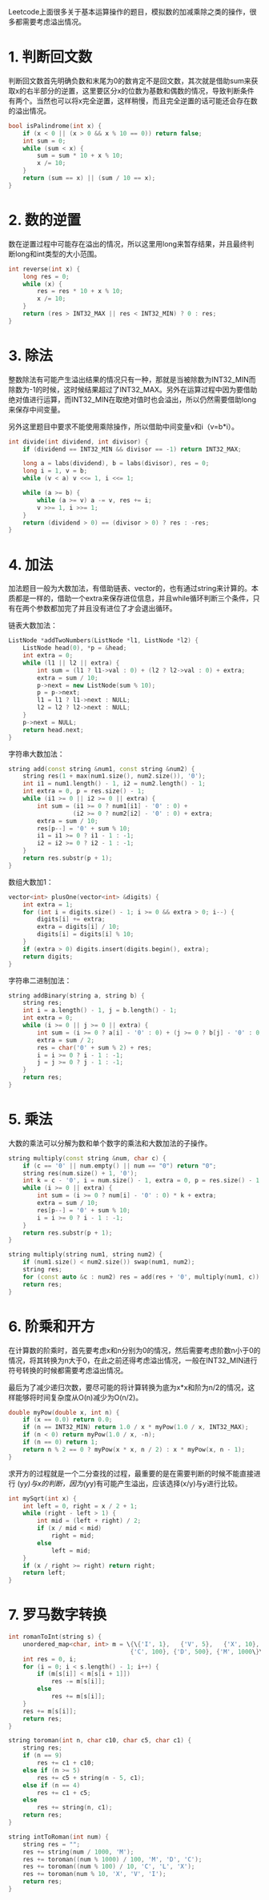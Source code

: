 Leetcode上面很多关于基本运算操作的题目，模拟数的加减乘除之类的操作，很多都需要考虑溢出情况。

# 1. 判断回文数
判断回文数首先明确负数和末尾为0的数肯定不是回文数，其次就是借助sum来获取x的右半部分的逆置，这里要区分x的位数为基数和偶数的情况，导致判断条件有两个。当然也可以将x完全逆置，这样稍慢，而且完全逆置的话可能还会存在数的溢出情况。

```c++
bool isPalindrome(int x) {
    if (x < 0 || (x > 0 && x % 10 == 0)) return false;
    int sum = 0;
    while (sum < x) {
        sum = sum * 10 + x % 10;
        x /= 10;
    }
    return (sum == x) || (sum / 10 == x);
}
```

# 2. 数的逆置
数在逆置过程中可能存在溢出的情况，所以这里用long来暂存结果，并且最终判断long和int类型的大小范围。

```c++
int reverse(int x) {
    long res = 0;
    while (x) {
        res = res * 10 + x % 10;
        x /= 10;
    }
    return (res > INT32_MAX || res < INT32_MIN) ? 0 : res;
}
```

# 3. 除法
整数除法有可能产生溢出结果的情况只有一种，那就是当被除数为INT32_MIN而除数为-1的时候，这时候结果超过了INT32_MAX。另外在运算过程中因为要借助绝对值进行运算，而INT32_MIN在取绝对值时也会溢出，所以仍然需要借助long来保存中间变量。

另外这里题目中要求不能使用乘除操作，所以借助中间变量v和i（v=b*i）。

```c++
int divide(int dividend, int divisor) {
    if (dividend == INT32_MIN && divisor == -1) return INT32_MAX;

    long a = labs(dividend), b = labs(divisor), res = 0;
    long i = 1, v = b;
    while (v < a) v <<= 1, i <<= 1;

    while (a >= b) {
        while (a >= v) a -= v, res += i;
        v >>= 1, i >>= 1;
    }
    return (dividend > 0) == (divisor > 0) ? res : -res;
}
```

# 4. 加法
加法题目一般为大数加法，有借助链表、vector的，也有通过string来计算的。本质都是一样的，借助一个extra来保存进位信息，并且while循环判断三个条件，只有在两个参数都加完了并且没有进位了才会退出循环。

链表大数加法：
```c++
ListNode *addTwoNumbers(ListNode *l1, ListNode *l2) {
    ListNode head(0), *p = &head;
    int extra = 0;
    while (l1 || l2 || extra) {
        int sum = (l1 ? l1->val : 0) + (l2 ? l2->val : 0) + extra;
        extra = sum / 10;
        p->next = new ListNode(sum % 10);
        p = p->next;
        l1 = l1 ? l1->next : NULL;
        l2 = l2 ? l2->next : NULL;
    }
    p->next = NULL;
    return head.next;
}
```

字符串大数加法：
```c++
string add(const string &num1, const string &num2) {
    string res(1 + max(num1.size(), num2.size()), '0');
    int i1 = num1.length() - 1, i2 = num2.length() - 1;
    int extra = 0, p = res.size() - 1;
    while (i1 >= 0 || i2 >= 0 || extra) {
        int sum = (i1 >= 0 ? num1[i1] - '0' : 0) +
                  (i2 >= 0 ? num2[i2] - '0' : 0) + extra;
        extra = sum / 10;
        res[p--] = '0' + sum % 10;
        i1 = i1 >= 0 ? i1 - 1 : -1;
        i2 = i2 >= 0 ? i2 - 1 : -1;
    }
    return res.substr(p + 1);
}
```

数组大数加1：
```c++
vector<int> plusOne(vector<int> &digits) {
    int extra = 1;
    for (int i = digits.size() - 1; i >= 0 && extra > 0; i--) {
        digits[i] += extra;
        extra = digits[i] / 10;
        digits[i] = digits[i] % 10;
    }
    if (extra > 0) digits.insert(digits.begin(), extra);
    return digits;
}
```

字符串二进制加法：
```c++
string addBinary(string a, string b) {
    string res;
    int i = a.length() - 1, j = b.length() - 1;
    int extra = 0;
    while (i >= 0 || j >= 0 || extra) {
        int sum = (i >= 0 ? a[i] - '0' : 0) + (j >= 0 ? b[j] - '0' : 0) + extra;
        extra = sum / 2;
        res = char('0' + sum % 2) + res;
        i = i >= 0 ? i - 1 : -1;
        j = j >= 0 ? j - 1 : -1;
    }
    return res;
}
```

# 5. 乘法
大数的乘法可以分解为数和单个数字的乘法和大数加法的子操作。

```c++
string multiply(const string &num, char c) {
    if (c == '0' || num.empty() || num == "0") return "0";
    string res(num.size() + 1, '0');
    int k = c - '0', i = num.size() - 1, extra = 0, p = res.size() - 1;
    while (i >= 0 || extra) {
        int sum = (i >= 0 ? num[i] - '0' : 0) * k + extra;
        extra = sum / 10;
        res[p--] = '0' + sum % 10;
        i = i >= 0 ? i - 1 : -1;
    }
    return res.substr(p + 1);
}

string multiply(string num1, string num2) {
    if (num1.size() < num2.size()) swap(num1, num2);
    string res;
    for (const auto &c : num2) res = add(res + '0', multiply(num1, c));
    return res;
}
```

# 6. 阶乘和开方
在计算数的阶乘时，首先要考虑x和n分别为0的情况，然后需要考虑阶数n小于0的情况，将其转换为n大于0，在此之前还得考虑溢出情况，一般在INT32_MIN进行符号转换的时候都需要考虑溢出情况。

最后为了减少递归次数，要尽可能的将计算转换为底为x*x和阶为n/2的情况，这样能够将时间复杂度从O(n)减少为O(n/2)。

```c++
double myPow(double x, int n) {
    if (x == 0.0) return 0.0;
    if (n == INT32_MIN) return 1.0 / x * myPow(1.0 / x, INT32_MAX);
    if (n < 0) return myPow(1.0 / x, -n);
    if (n == 0) return 1;
    return n % 2 == 0 ? myPow(x * x, n / 2) : x * myPow(x, n - 1);
}
```

求开方的过程就是一个二分查找的过程，最重要的是在需要判断的时候不能直接进行 (y*y)与x的判断，因为(y*y)有可能产生溢出，应该选择(x/y)与y进行比较。
```c++
int mySqrt(int x) {
    int left = 0, right = x / 2 + 1;
    while (right - left > 1) {
        int mid = (left + right) / 2;
        if (x / mid < mid)
            right = mid;
        else
            left = mid;
    }
    if (x / right >= right) return right;
    return left;
}
```

# 7. 罗马数字转换

```c++
int romanToInt(string s) {
    unordered_map<char, int> m = \{\{'I', 1},   {'V', 5},   {'X', 10},  {'L', 50},
                                  {'C', 100}, {'D', 500}, {'M', 1000\}\};
    int res = 0, i;
    for (i = 0; i < s.length() - 1; i++) {
        if (m[s[i]] < m[s[i + 1]])
            res -= m[s[i]];
        else
            res += m[s[i]];
    }
    res += m[s[i]];
    return res;
}

string toroman(int n, char c10, char c5, char c1) {
    string res;
    if (n == 9)
        res += c1 + c10;
    else if (n >= 5)
        res += c5 + string(n - 5, c1);
    else if (n == 4)
        res += c1 + c5;
    else
        res += string(n, c1);
    return res;
}

string intToRoman(int num) {
    string res = "";
    res += string(num / 1000, 'M');
    res += toroman((num % 1000) / 100, 'M', 'D', 'C');
    res += toroman((num % 100) / 10, 'C', 'L', 'X');
    res += toroman(num % 10, 'X', 'V', 'I');
    return res;
}
```